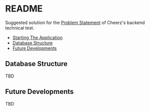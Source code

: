 # README

Suggested solution for the [Problem Statement](./problem_statement.pdf) of Cheerz's backend technical test.

* [Starting The Application](#starting-the-application)
* [Database Structure](#database-structure)
* [Future Developments](#future-developments)

## Database Structure

TBD

## Future Developments

TBD